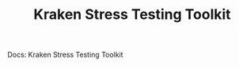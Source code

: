 ﻿---
title: Kraken Stress Testing Toolkit
nav: index about
toc: true
---
Docs: Kraken Stress Testing Toolkit

